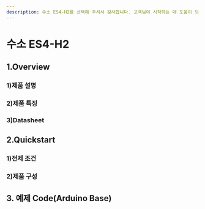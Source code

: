 ```yaml
---
description: 수소 ES4-H2를 선택해 주셔서 감사합니다. 고객님이 시작하는 데 도움이 되는 모든 문서를 제공하였습니다📜
---
```


# 수소 ES4-H2

## 1.Overview

### 1)제품 설명

### 2)제품 특징      &#x20;

### 3)Datasheet

## 2.Quickstart

### 1)전제 조건  &#x20;

### 2)제품 구성  &#x20;

## 3. 예제 Code(Arduino Base)
